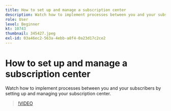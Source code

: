 ```yaml
---
title: How to set up and manage a subscription center
description: Watch how to implement processes between you and your subscribers by setting up and managing your subscription center.
role: User
level: Beginner
kt: 10743
thumbnail: 345427.jpeg
exl-id: 03a46ec2-563a-4ebb-a8f4-0a23d17c2ce2
---
```

# How to set up and manage a subscription center

Watch how to implement processes between you and your subscribers by setting up and managing your subscription center.

>[!VIDEO](https://video.tv.adobe.com/v/345427/?quality=12&learn=on)
